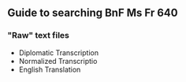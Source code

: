 ## Guide to searching BnF Ms Fr 640

### "Raw" text files

* Diplomatic Transcription
* Normalized Transcriptio
* English Translation
